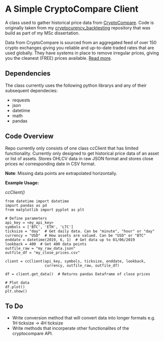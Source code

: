 # A Simple CryptoCompare Client
A class used to gather historical price data from 
[CryptoCompare](https://www.cryptocompare.com/). Code is originally 
taken from my [cryptocurency_backtesting](https://github.com/DylanScotney/cryptocurrency_backtesting) repository that was build as part of my MSc dissertation.

Data from CryptoCompare is sourced from an aggregated feed of over 150 
crypto exchanges giving you reliable and up-to-date traded rates that
are used globally. They have systems in place to remove irregular 
prices, giving you the cleanest (FREE) prices available. 
[Read more](https://www.cryptocompare.com/media/27010937/cccagg_methodology_2018-02-26.pdf).

## **Dependencies**
The class currently uses the following python librarys and any of their 
subsequent dependecies: 
* requests
* json
* datetime
* math
* pandas

## **Code Overview**
Repo currently only consists of one class ccClient that has limited
functionality. Currently only designed to get historical price data 
of an asset or list of assets. Stores OHLCV data in raw JSON format
and stores close prices w/ corresponding date in CSV format. 

**Note**: Missing data points are extrapolated horizontally. 

**Example Usage:**

*ccClient()*
```
from datetime import datetime
import pandas as pd
from matplotlib import pyplot as plt

# Define parameters
api_key = <my_api_key>
symbols = ['BTC', 'ETH', 'LTC']
ticksize = "day"  # Get daily data. Can be "minute", "hour" or "day"
currency = "USD"  # How assets are valued. Can be "USD" or "BTC"
enddate = datetime(2019, 6, 1)  # Get data up to 01/06/2019
lookback = 400  # Get 400 data points
outfile_raw = "my_raw_data.json"
outfile_df = "my_close_prices.csv"

client = ccClient(api_key, symbols, ticksize, enddate, lookback,
                  currency, outfile_raw, outfile_df)

df = client.get_data()  # Returns pandas Dataframe of close prices

# Plot data
df.plot()
plt.show()
```

## **To Do**
* Write conversion method that will convert data into longer formats 
e.g. 1H ticksize -> 4H ticksize 
* Write methods that incorperate other functionalites of the 
cryptocompare API.
